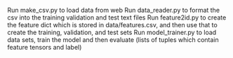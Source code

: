 Run make_csv.py to load data from web
Run data_reader.py to format the csv into the training validation and test text files 
Run feature2id.py to create the feature dict which is stored in data/features.csv, and then use that to create the training, validation, and test sets
Run model_trainer.py to load data sets, train the model and then evaluate (lists of tuples which contain feature tensors and label)